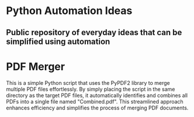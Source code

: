 # Python Automation Ideas

## Public repository of everyday ideas that can be simplified using automation

# PDF Merger


This is a simple Python script that uses the PyPDF2 library to merge multiple PDF files effortlessly. By simply placing the script in the same directory as the target PDF files, it automatically identifies and combines all PDFs into a single file named "Combined.pdf". This streamlined approach enhances efficiency and simplifies the process of merging PDF documents.


